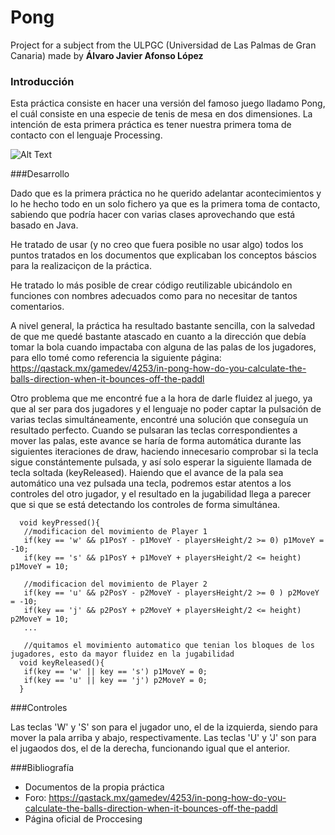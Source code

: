 # Pong
Project for a subject from the ULPGC (Universidad de Las Palmas de Gran Canaria) made by **Álvaro Javier Afonso López**

### Introducción

Esta práctica consiste en hacer una versión del famoso juego lladamo Pong, el cuál consiste en una especie de tenis de mesa
en dos dimensiones. La intención de esta primera práctica es tener nuestra primera toma de contacto con el lenguaje Processing.

![Alt Text](https://gfycat.com/inexperiencedjollygodwit)

###Desarrollo

Dado que es la primera práctica no he querido adelantar acontecimientos y lo he hecho todo en un solo fichero ya que es la primera toma de contacto, sabiendo que podría hacer con varias clases aprovechando que está basado en Java.

He tratado de usar (y no creo que fuera posible no usar algo) todos los puntos tratados en los documentos que explicaban los conceptos báscios para la realizaciçon de la práctica.

He tratado lo más posible de crear código reutilizable ubicándolo en funciones con nombres adecuados como para no necesitar de tantos comentarios.

A nivel general, la práctica ha resultado bastante sencilla, con la salvedad de que me quedé bastante atascado en cuanto a la dirección que debía tomar la bola cuando impactaba con alguna de las palas de los jugadores, para ello tomé como referencia la siguiente página: https://qastack.mx/gamedev/4253/in-pong-how-do-you-calculate-the-balls-direction-when-it-bounces-off-the-paddl

Otro problema que me encontré fue a la hora de darle fluidez al juego, ya que al ser para dos jugadores y el lenguaje no poder captar la pulsación de varias teclas simultáneamente, encontré una solución que conseguía un resultado perfecto. Cuando se pulsaran las teclas correspondientes a mover las palas, este avance se haría de forma automática durante las siguientes iteraciones de draw, haciendo innecesario comprobar si la tecla sigue constántemente pulsada, y así solo esperar la siguiente llamada de tecla soltada (keyReleased). Haiendo que el avance de la pala sea automático una vez pulsada una tecla, podremos estar atentos a los controles del otro jugador, y el resultado en la jugabilidad llega a parecer que si que se está detectando los controles de forma simultánea.

      void keyPressed(){
       //modificacion del movimiento de Player 1
       if(key == 'w' && p1PosY - p1MoveY - playersHeight/2 >= 0) p1MoveY = -10;
       if(key == 's' && p1PosY + p1MoveY + playersHeight/2 <= height) p1MoveY = 10;

       //modificacion del movimiento de Player 2
       if(key == 'u' && p2PosY - p2MoveY - playersHeight/2 >= 0 ) p2MoveY = -10;
       if(key == 'j' && p2PosY + p2MoveY + playersHeight/2 <= height) p2MoveY = 10; 
       ...

       //quitamos el movimiento automatico que tenian los bloques de los jugadores, esto da mayor fluidez en la jugabilidad
      void keyReleased(){
       if(key == 'w' || key == 's') p1MoveY = 0;
       if(key == 'u' || key == 'j') p2MoveY = 0;
      }
  


###Controles

Las teclas 'W' y 'S' son para el jugador uno, el de la izquierda, siendo para mover la pala arriba y abajo, respectivamente.
Las teclas 'U' y 'J' son para el jugaodos dos, el de la derecha, funcionando igual que el anterior.

###Bibliografía

* Documentos de la propia práctica
* Foro: https://qastack.mx/gamedev/4253/in-pong-how-do-you-calculate-the-balls-direction-when-it-bounces-off-the-paddl
* Página oficial de Proccesing
